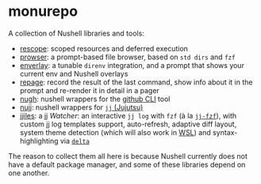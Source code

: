 # monurepo

A collection of Nushell libraries and tools:

- [rescope](./rescope): scoped resources and deferred execution
- [prowser](./prowser): a prompt-based file browser, based on `std dirs` and `fzf`
- [enverlay](./enverlay): a tunable `direnv` integration, and a prompt that shows your current env and Nushell overlays
- [repage](./repage): record the result of the last command, show info about it in the prompt and re-render it in detail in a pager
- [nugh](./nugh): nushell wrappers for the [github CLI](https://github.com/cli/cli) tool
- [nujj](./nujj): nushell wrappers for [`jj` (Jujutsu)](https://github.com/jj-vcs/jj)
- [jjiles](./jjiles): a jj _Watcher_: an interactive `jj log` with `fzf` (à la [`jj-fzf`](https://github.com/tim-janik/jj-fzf)),
  with custom jj log templates support, auto-refresh, adaptive diff layout, system theme detection
  (which will also work in [WSL](https://learn.microsoft.com/en-us/windows/wsl/))
  and syntax-highlighting via [`delta`](https://github.com/dandavison/delta)

The reason to collect them all here is because Nushell currently does not have a default package manager,
and some of these libraries depend on one another.

